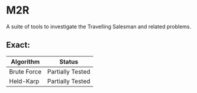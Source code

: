 # M2R

A suite of tools to investigate the Travelling Salesman and related problems.

## Exact:
Algorithm   | Status
----------- |----------
Brute Force | Partially Tested
Held-Karp   | Partially Tested